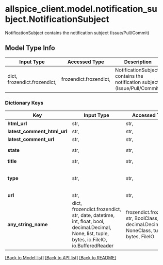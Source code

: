 # allspice_client.model.notification_subject.NotificationSubject

NotificationSubject contains the notification subject (Issue/Pull/Commit)

## Model Type Info
Input Type | Accessed Type | Description | Notes
------------ | ------------- | ------------- | -------------
dict, frozendict.frozendict,  | frozendict.frozendict,  | NotificationSubject contains the notification subject (Issue/Pull/Commit) | 

### Dictionary Keys
Key | Input Type | Accessed Type | Description | Notes
------------ | ------------- | ------------- | ------------- | -------------
**html_url** | str,  | str,  |  | [optional] 
**latest_comment_html_url** | str,  | str,  |  | [optional] 
**latest_comment_url** | str,  | str,  |  | [optional] 
**state** | str,  | str,  | StateType issue state type | [optional] 
**title** | str,  | str,  |  | [optional] 
**type** | str,  | str,  | NotifySubjectType represent type of notification subject | [optional] 
**url** | str,  | str,  |  | [optional] 
**any_string_name** | dict, frozendict.frozendict, str, date, datetime, int, float, bool, decimal.Decimal, None, list, tuple, bytes, io.FileIO, io.BufferedReader | frozendict.frozendict, str, BoolClass, decimal.Decimal, NoneClass, tuple, bytes, FileIO | any string name can be used but the value must be the correct type | [optional]

[[Back to Model list]](../../README.md#documentation-for-models) [[Back to API list]](../../README.md#documentation-for-api-endpoints) [[Back to README]](../../README.md)

